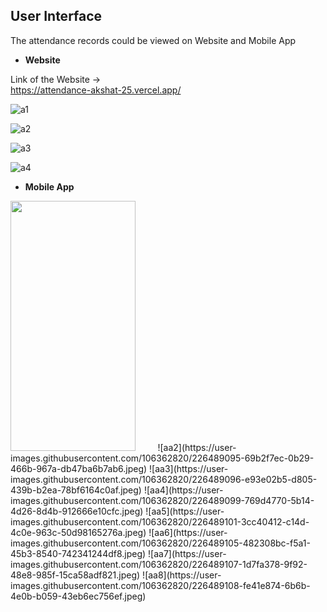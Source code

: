 


## User Interface
The attendance records could be viewed on Website and Mobile App
- **Website**

Link of the Website -> \
https://attendance-akshat-25.vercel.app/


![a1](https://user-images.githubusercontent.com/106362820/226487485-f0380c60-ec5f-4f39-936e-7c098468be24.jpg)

![a2](https://user-images.githubusercontent.com/106362820/226487491-11b46d76-3774-41a3-9d2d-55e2fbd38ed2.jpg)

![a3](https://user-images.githubusercontent.com/106362820/226487492-4a8f8fd3-c185-42f2-a3ec-78adb6a8a276.jpg)

![a4](https://user-images.githubusercontent.com/106362820/226487493-389648b2-075d-44a6-9735-e9919c4592bd.jpg)

- **Mobile App**

<p float="left">

<img src="https://user-images.githubusercontent.com/106362820/226489089-5a6c4916-2256-417c-ba7d-de58cabcba95.jpeg" width="200" height="400">
&nbsp; &nbsp; 
&nbsp; &nbsp; 
![aa2](https://user-images.githubusercontent.com/106362820/226489095-69b2f7ec-0b29-466b-967a-db47ba6b7ab6.jpeg)
![aa3](https://user-images.githubusercontent.com/106362820/226489096-e93e02b5-d805-439b-b2ea-78bf6164c0af.jpeg)
![aa4](https://user-images.githubusercontent.com/106362820/226489099-769d4770-5b14-4d26-8d4b-912666e10cfc.jpeg)
![aa5](https://user-images.githubusercontent.com/106362820/226489101-3cc40412-c14d-4c0e-963c-50d98165276a.jpeg)
![aa6](https://user-images.githubusercontent.com/106362820/226489105-482308bc-f5a1-45b3-8540-742341244df8.jpeg)
![aa7](https://user-images.githubusercontent.com/106362820/226489107-1d7fa378-9f92-48e8-985f-15ca58adf821.jpeg)
![aa8](https://user-images.githubusercontent.com/106362820/226489108-fe41e874-6b6b-4e0b-b059-43eb6ec756ef.jpeg)




